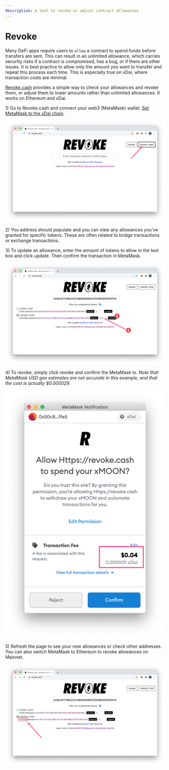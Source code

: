 ```yaml
---
description: A tool to revoke or adjust contract allowances
---
```


# Revoke

Many DeFi apps require users to `allow` a contract to spend funds before transfers are sent. This can result in an unlimited allowance, which carries security risks if a contract is compromised, has a bug, or if there are other issues. It is best practice to allow only the amount you want to transfer and repeat this process each time. This is especially true on xDai, where transaction costs are minimal.

[Revoke.cash](https://revoke.cash/) provides a simple way to check your allowances and revoke them, or adjust them to lower amounts rather than unlimited allowances. It works on Ethereum and xDai.

1\) Go to Revoke.cash and connect your web3 \(MetaMask\) wallet. [Set MetaMask to the xDai chain](../wallets/metamask/metamask-setup.md).

![Connect your wallet](../../.gitbook/assets/revoke1.png)

2\) You address should populate and you can view any allowances you've granted for specific tokens. These are often related to bridge transactions or exchange transactions.

3\) To update an allowance, enter the amount of tokens to allow in the text box and click update. Then confirm the transaction in MetaMask.

![Updating an unlimited allowances to a smaller amount](../../.gitbook/assets/revoke2.png)

4\) To revoke, simply click revoke and confirm the MetaMask tx. _Note that MetaMask USD gas estimates are not accurate in this example, and that the cost is actually $0.000029._

![](../../.gitbook/assets/revoke3.png)

5\) Refresh the page to see your new allowances or check other addresses. You can also switch MetaMask to Ethereum to revoke allowances on Mainnet.

![](../../.gitbook/assets/revoke4.png)







